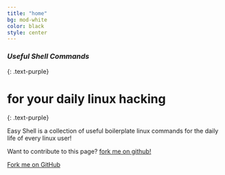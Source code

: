 ```yaml
---
title: "home"
bg: mod-white
color: black
style: center
---
```


### *Useful Shell Commands*
{: .text-purple}

<span class="fa-stack subtlecircle" style="font-size:100px; background:rgba(255,166,0,0.1)">
  <i class="fa fa-circle fa-stack-2x text-white"></i>
  <i class="fa fa-laptop fa-stack-1x text-orange"></i>
</span>

# for your daily linux hacking
{: .text-purple}


Easy Shell is a collection of useful boilerplate linux
commands for the daily life of every linux user!

Want to contribute to this page? [fork me on github!](https://github.com/lucasviola/easyshell)

<span id="forkongithub">
  <a href="{{ site.source_link }}" class="bg-blue">
    Fork me on GitHub
  </a>
</span>

